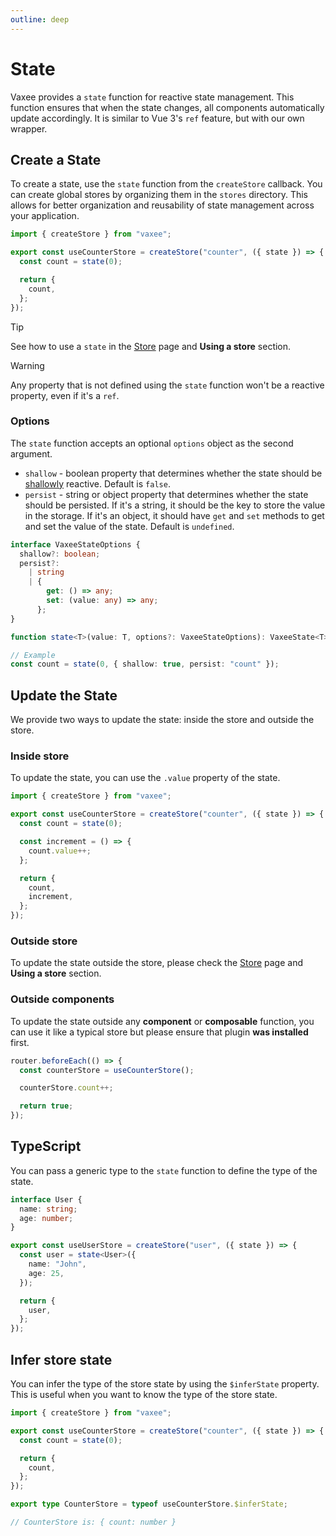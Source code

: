 ```yaml
---
outline: deep
---
```


# State

Vaxee provides a `state` function for reactive state management. This function ensures that when the state changes, all components automatically update accordingly. It is similar to Vue 3's `ref` feature, but with our own wrapper.

## Create a State

To create a state, use the `state` function from the `createStore` callback. You can create global stores by organizing them in the `stores` directory. This allows for better organization and reusability of state management across your application.

```ts
import { createStore } from "vaxee";

export const useCounterStore = createStore("counter", ({ state }) => {
  const count = state(0);

  return {
    count,
  };
});
```

> [!TIP]
> See how to use a `state` in the [Store](/store#using-a-store) page and **Using a store** section.

> [!WARNING]
> Any property that is not defined using the `state` function won't be a reactive property, even if it's a `ref`.

### Options

The `state` function accepts an optional `options` object as the second argument.

- `shallow` - boolean property that determines whether the state should be [shallowly](https://vuejs.org/api/reactivity-advanced.html#shallowref) reactive. Default is `false`.
- `persist` - string or object property that determines whether the state should be persisted. If it's a string, it should be the key to store the value in the storage. If it's an object, it should have `get` and `set` methods to get and set the value of the state. Default is `undefined`.

```ts
interface VaxeeStateOptions {
  shallow?: boolean;
  persist?:
    | string
    | {
        get: () => any;
        set: (value: any) => any;
      };
}

function state<T>(value: T, options?: VaxeeStateOptions): VaxeeState<T>;

// Example
const count = state(0, { shallow: true, persist: "count" });
```

## Update the State

We provide two ways to update the state: inside the store and outside the store.

### Inside store

To update the state, you can use the `.value` property of the state.

```ts
import { createStore } from "vaxee";

export const useCounterStore = createStore("counter", ({ state }) => {
  const count = state(0);

  const increment = () => {
    count.value++;
  };

  return {
    count,
    increment,
  };
});
```

### Outside store

To update the state outside the store, please check the [Store](/store#using-a-store) page and **Using a store** section.

### Outside components

To update the state outside any **component** or **composable** function, you can use it like a typical store but please ensure that plugin **was installed** first.

```ts
router.beforeEach(() => {
  const counterStore = useCounterStore();

  counterStore.count++;

  return true;
});
```

## TypeScript

You can pass a generic type to the `state` function to define the type of the state.

```ts
interface User {
  name: string;
  age: number;
}

export const useUserStore = createStore("user", ({ state }) => {
  const user = state<User>({
    name: "John",
    age: 25,
  });

  return {
    user,
  };
});
```

## Infer store state

You can infer the type of the store state by using the `$inferState` property. This is useful when you want to know the type of the store state.

```ts
import { createStore } from "vaxee";

export const useCounterStore = createStore("counter", ({ state }) => {
  const count = state(0);

  return {
    count,
  };
});

export type CounterStore = typeof useCounterStore.$inferState;

// CounterStore is: { count: number }
```
